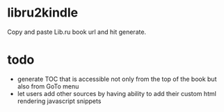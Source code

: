 libru2kindle
============

Copy and paste Lib.ru book url and hit generate.


todo
====
- generate TOC that is accessible not only from the top of the book but also from GoTo menu
- let users add other sources by having ability to add their custom html rendering javascript snippets
